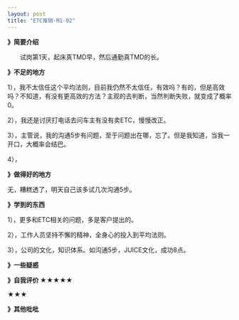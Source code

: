 ```yaml
---
layout: post
title: "ETC推销-M1-02"
---
```




**》简要介绍**

　　试岗第1天，起床真TMD早，然后通勤真TMD的长。

**》不足的地方**

1），我不太信任这个平均法则，目前我仍然不太信任，有效吗？有的，但是高效吗？不知道，有没有更高效的方法？主观的去判断，当然判断失败，就变成了概率0。

2），我还是讨厌打电话去问车主有没有卖ETC，慢慢改正。

3），主管说，我的沟通5步有问题，至于问题出在哪，忘了。但是我知道，当我一开口，大概率会结巴。

4），

**》做得好的地方**

无，糟糕透了，明天自己该多试几次沟通5步。

**》学到的东西**

1），更多和ETC相关的问题，多是客户提出的。

2），工作人员坚持不懈的精神，全身心的投入到平均法则。

3），公司的文化，知识体系。如沟通5步，JUICE文化，成功8点。



**》一些疑惑**



**》自我评价 ★★★★★**

★★★

**》其他吡吡**